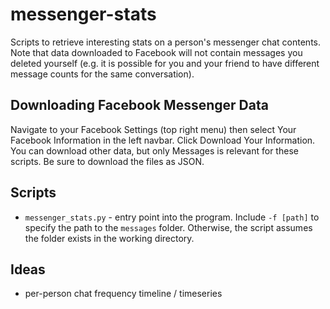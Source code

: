 # messenger-stats

Scripts to retrieve interesting stats on a person's messenger chat contents.
Note that data downloaded to Facebook will not contain messages you deleted
yourself (e.g. it is possible for you and your friend to have different
message counts for the same conversation).

## Downloading Facebook Messenger Data

Navigate to your Facebook Settings (top right menu) then select Your Facebook
Information in the left navbar. Click Download Your Information. You can
download other data, but only Messages is relevant for these scripts. Be sure
to download the files as JSON.

## Scripts

* `messenger_stats.py` - entry point into the program. Include `-f [path]` to
  specify the path to the `messages` folder. Otherwise, the script assumes the
  folder exists in the working directory.

## Ideas

* per-person chat frequency timeline / timeseries